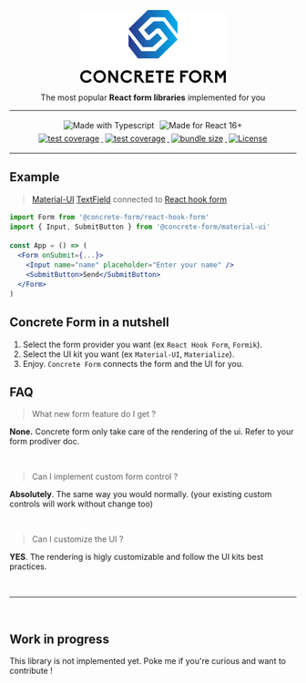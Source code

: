 <p align="center">
  <img alt="Concrete Form" src="https://raw.githubusercontent.com/concrete-form/concrete-form/master/doc/logo.png" />
</p>

<p align="center">
  The most popular <strong>React form libraries</strong> implemented for you
</p>

---

<div align="center">
  <img alt="Made with Typescript" style="margin:3px"
  src="https://img.shields.io/badge/Made%20with-Typescript-2f74c0?style=for-the-badge&logo=typescript&labelColor=#333" />
  <img alt="Made for React 16+" style="margin:3px"
  src="https://img.shields.io/badge/Made%20for-React%2016+-5ed3f3?style=for-the-badge&logo=react&labelColor=#333" />
</div>

<div align="center">
  <a href="https://ci.appveyor.com/project/kegi/concrete-form/history">
    <img alt="test coverage" style="margin:3px"
    src="https://img.shields.io/appveyor/build/kegi/concrete-form?style=flat-square" />
  </a>
  <a href="https://coveralls.io/github/concrete-form/concrete-form">
    <img alt="test coverage" style="margin:3px"
    src="https://img.shields.io/coveralls/github/concrete-form/concrete-form?style=flat-square" />
  </a>
  <a href="https://bundlephobia.com/package/@concrete-form/core">
    <img alt="bundle size" style="margin:3px" 
    src="https://img.shields.io/bundlephobia/min/@concrete-form/core?label=size&style=flat-square&v=2" />
  </a>
  <a href="https://www.npmjs.com/package/@concrete-form/core">
    <img alt="License" style="margin:3px" 
    src="https://img.shields.io/npm/l/@concrete-form/core?color=%23007ec6&style=flat-square&v=2" />
  </a>
</div>

---

## Example
> [Material-UI](https://mui.com/) [TextField](https://mui.com/components/text-fields/) connected to [React hook form](https://react-hook-form.com)

```jsx
import Form from '@concrete-form/react-hook-form'
import { Input, SubmitButton } from '@concrete-form/material-ui'

const App = () => (
  <Form onSubmit={...}>
    <Input name="name" placeholder="Enter your name" />
    <SubmitButton>Send</SubmitButton>
  </Form>
)
```

## **Concrete Form** in a nutshell
1) Select the form provider you want (ex `React Hook Form`, `Formik`).
2) Select the UI kit you want (ex `Material-UI`, `Materialize`).
3) Enjoy. `Concrete Form` connects the form and the UI for you.

## FAQ
> What new form feature do I get ?

**None.** Concrete form only take care of the rendering of the ui. Refer to your form prodiver doc.

<br />

> Can I implement custom form control ?

**Absolutely**. The same way you would normally. (your existing custom controls will work without change too)

<br />

> Can I customize the UI ?

**YES**. The rendering is higly customizable and follow the UI kits best practices.

<br />

---

<br />


## Work in progress
This library is not implemented yet. Poke me if you're curious and want to contribute !